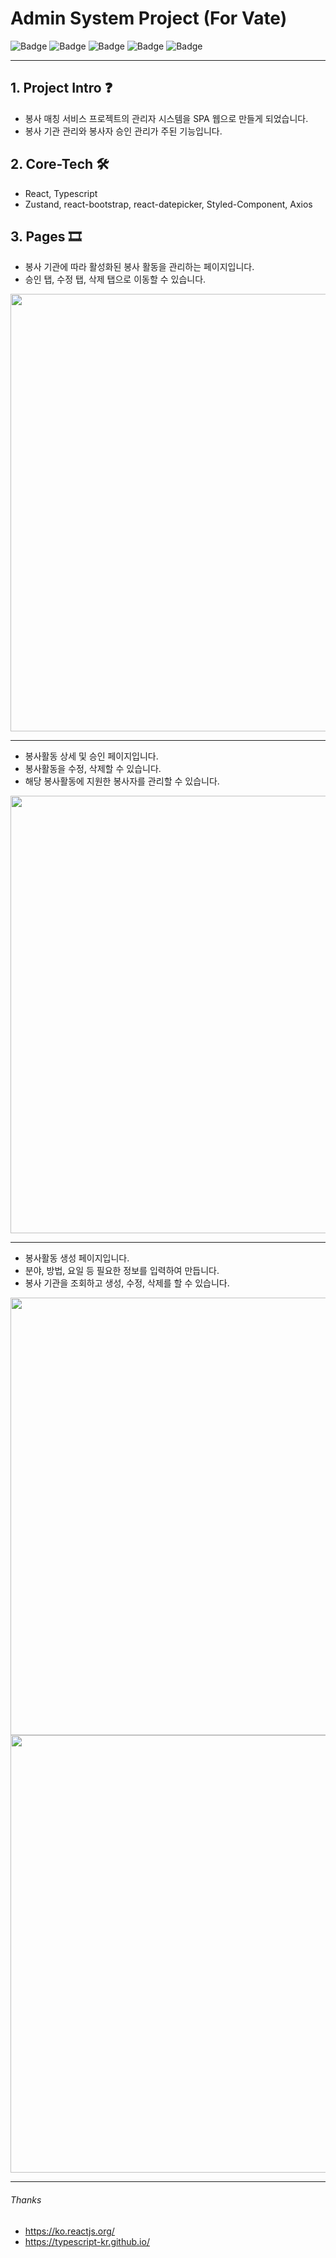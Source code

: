 # Admin System Project (For Vate)

![Badge](https://img.shields.io/badge/react-^18.2.0-skyblue.svg)
![Badge](https://img.shields.io/badge/typescript-^4.4.2-blue.svg)
![Badge](https://img.shields.io/badge/zustand-^4.1.1-yellow.svg)
![Badge](https://img.shields.io/badge/styled_components-^5.3.5-pink.svg)
![Badge](https://img.shields.io/badge/axios-^0.27.2-red.svg)

---

## 1. Project Intro ❓

- 봉사 매칭 서비스 프로젝트의 관리자 시스템을 SPA 웹으로 만들게 되었습니다.
- 봉사 기관 관리와 봉사자 승인 관리가 주된 기능입니다.

## 2. Core-Tech 🛠

- React, Typescript
- Zustand, react-bootstrap, react-datepicker, Styled-Component, Axios

## 3. Pages 🎞

- 봉사 기관에 따라 활성화된 봉사 활동을 관리하는 페이지입니다.
- 승인 탭, 수정 탭, 삭제 탭으로 이동할 수 있습니다.
<div>
<img src="https://user-images.githubusercontent.com/76439533/201529842-24c721d1-1143-484c-9959-342ac9031209.png" width="700"/>
</div>

---

- 봉사활동 상세 및 승인 페이지입니다.
- 봉사활동을 수정, 삭제할 수 있습니다.
- 해당 봉사활동에 지원한 봉사자를 관리할 수 있습니다.
<div>
<img src="https://user-images.githubusercontent.com/76439533/201529875-baa1d231-6ec6-4a88-9d0e-e3e8d3565217.png" width="700" height=""/>
</div>

---

- 봉사활동 생성 페이지입니다.
- 분야, 방법, 요일 등 필요한 정보를 입력하여 만듭니다.
- 봉사 기관을 조회하고 생성, 수정, 삭제를 할 수 있습니다.
<div>
<img src="https://user-images.githubusercontent.com/76439533/201529899-68c35374-289b-4383-a702-ee0897a802dd.png" width="700" height=""/>
</div>
<div>
<img src="https://user-images.githubusercontent.com/76439533/201529895-3356b197-042e-40b5-bd62-83993ae36bd8.png" width="700" height=""/>
</div>

---

###### Thanks

- https://ko.reactjs.org/
- https://typescript-kr.github.io/
